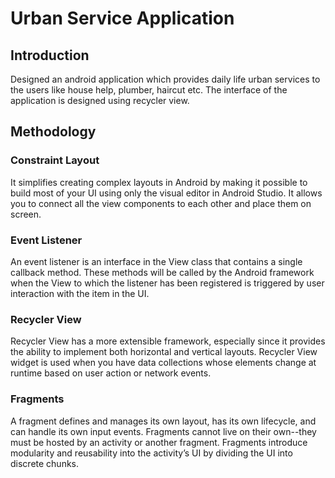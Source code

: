 # Urban Service Application 

## Introduction
Designed an android application which provides daily life urban services to the users like house help, plumber, haircut etc. The interface of the application is designed using recycler view.

## Methodology

### Constraint Layout
 It simplifies creating complex layouts in Android by making it possible to build most of your UI using only the visual editor in Android Studio. It allows you to  connect all the view components to each other and place them on screen.
 
### Event Listener
An event listener is an interface in the View class that contains a single callback method. These methods will be called by the Android framework when the View to which the listener has been registered is triggered by user interaction with the item in the UI. 

### Recycler View 
Recycler View has a more extensible framework, especially since it provides the ability to implement both horizontal and vertical layouts. Recycler View widget is used when you have data collections whose elements change at runtime based on user action or network events.

### Fragments
A fragment defines and manages its own layout, has its own lifecycle, and can handle its own input events. Fragments cannot live on their own--they must be hosted by an activity or another fragment. Fragments introduce modularity and reusability into the activity’s UI by dividing the UI into discrete chunks. 

